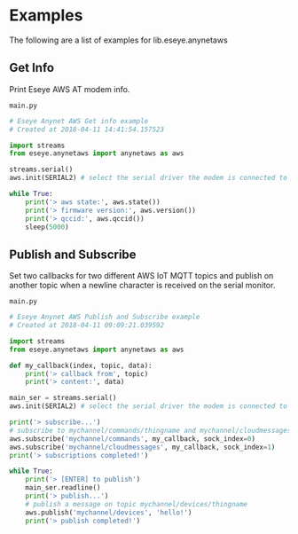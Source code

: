 # Examples

The following are a list of examples for lib.eseye.anynetaws

## Get Info


Print Eseye AWS AT modem info.



```main.py```

```python
# Eseye Anynet AWS Get info example
# Created at 2018-04-11 14:41:54.157523

import streams
from eseye.anynetaws import anynetaws as aws

streams.serial()
aws.init(SERIAL2) # select the serial driver the modem is connected to

while True:
    print('> aws state:', aws.state())
    print('> firmware version:', aws.version())
    print('> qccid:', aws.qccid())
    sleep(5000)

```
## Publish and Subscribe


Set two callbacks for two different AWS IoT MQTT topics and publish on another topic when a newline character is received on the serial monitor.



```main.py```

```python
# Eseye Anynet AWS Publish and Subscribe example
# Created at 2018-04-11 09:09:21.039592

import streams
from eseye.anynetaws import anynetaws as aws

def my_callback(index, topic, data):
    print('> callback from', topic)
    print('> content:', data)

main_ser = streams.serial()
aws.init(SERIAL2) # select the serial driver the modem is connected to

print('> subscribe...')
# subscribe to mychannel/commands/thingname and mychannel/cloudmessages/thingname topics
aws.subscribe('mychannel/commands', my_callback, sock_index=0)
aws.subscribe('mychannel/cloudmessages', my_callback, sock_index=1)
print('> subscriptions completed!')

while True:
    print('> [ENTER] to publish')
    main_ser.readline()
    print('> publish...')
    # publish a message on topic mychannel/devices/thingname
    aws.publish('mychannel/devices', 'hello!')
    print('> publish completed!')
```
